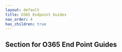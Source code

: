 ```yaml
---
layout: default
title: O365 Endpoint Guides
nav_order: 4
has_children: true
---
```


## Section for O365 End Point Guides
